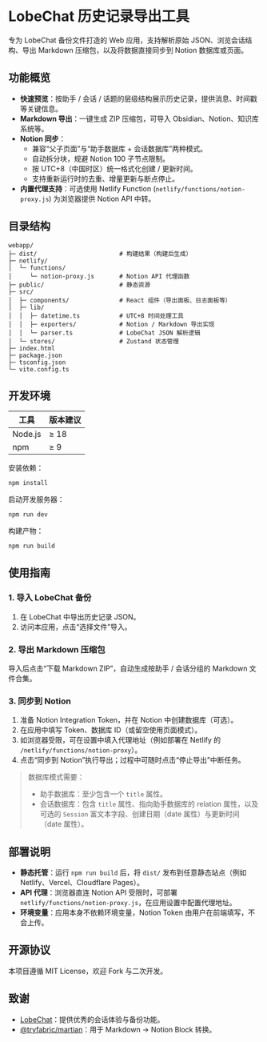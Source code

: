 # LobeChat 历史记录导出工具

专为 LobeChat 备份文件打造的 Web 应用，支持解析原始 JSON、浏览会话结构、导出 Markdown 压缩包，以及将数据直接同步到 Notion 数据库或页面。

## 功能概览
- **快速预览**：按助手 / 会话 / 话题的层级结构展示历史记录，提供消息、时间戳等关键信息。
- **Markdown 导出**：一键生成 ZIP 压缩包，可导入 Obsidian、Notion、知识库系统等。
- **Notion 同步**：
  - 兼容“父子页面”与“助手数据库 + 会话数据库”两种模式。
  - 自动拆分块，规避 Notion 100 子节点限制。
  - 按 UTC+8（中国时区）统一格式化创建 / 更新时间。
  - 支持重新运行时的去重、增量更新与断点停止。
- **内置代理支持**：可选使用 Netlify Function (`netlify/functions/notion-proxy.js`) 为浏览器提供 Notion API 中转。

## 目录结构
```
webapp/
├─ dist/                       # 构建结果（构建后生成）
├─ netlify/
│  └─ functions/
│     └─ notion-proxy.js       # Notion API 代理函数
├─ public/                     # 静态资源
├─ src/
│  ├─ components/              # React 组件（导出面板、日志面板等）
│  ├─ lib/
│  │  ├─ datetime.ts           # UTC+8 时间处理工具
│  │  ├─ exporters/            # Notion / Markdown 导出实现
│  │  └─ parser.ts             # LobeChat JSON 解析逻辑
│  └─ stores/                  # Zustand 状态管理
├─ index.html
├─ package.json
├─ tsconfig.json
└─ vite.config.ts
```

## 开发环境
| 工具 | 版本建议 |
| --- | --- |
| Node.js | ≥ 18 |
| npm | ≥ 9 |

安装依赖：
```bash
npm install
```

启动开发服务器：
```bash
npm run dev
```

构建产物：
```bash
npm run build
```

## 使用指南

### 1. 导入 LobeChat 备份
1. 在 LobeChat 中导出历史记录 JSON。
2. 访问本应用，点击“选择文件”导入。

### 2. 导出 Markdown 压缩包
导入后点击“下载 Markdown ZIP”，自动生成按助手 / 会话分组的 Markdown 文件合集。

### 3. 同步到 Notion
1. 准备 Notion Integration Token，并在 Notion 中创建数据库（可选）。
2. 在应用中填写 Token、数据库 ID（或留空使用页面模式）。
3. 如浏览器受限，可在设置中填入代理地址（例如部署在 Netlify 的 `/netlify/functions/notion-proxy`）。
4. 点击“同步到 Notion”执行导出；过程中可随时点击“停止导出”中断任务。

> 数据库模式需要：
> - 助手数据库：至少包含一个 `title` 属性。
> - 会话数据库：包含 `title` 属性、指向助手数据库的 relation 属性，以及可选的 `Session` 富文本字段、创建日期（date 属性）与更新时间（date 属性）。

## 部署说明
- **静态托管**：运行 `npm run build` 后，将 `dist/` 发布到任意静态站点（例如 Netlify、Vercel、Cloudflare Pages）。
- **API 代理**：浏览器直连 Notion API 受限时，可部署 `netlify/functions/notion-proxy.js`，在应用设置中配置代理地址。
- **环境变量**：应用本身不依赖环境变量，Notion Token 由用户在前端填写，不会上传。

## 开源协议
本项目遵循 MIT License，欢迎 Fork 与二次开发。

## 致谢
- [LobeChat](https://github.com/lobehub/lobe-chat)：提供优秀的会话体验与备份功能。
- [@tryfabric/martian](https://github.com/tryfabric/martian)：用于 Markdown → Notion Block 转换。

